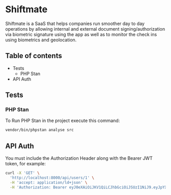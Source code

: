 # Shiftmate

Shiftmate is a SaaS that helps companies run smoother day to day operations by allowing internal and external document signing/authorization via biometric signature using the app as well as to monitor the check ins using biometrics and geolocation.

## Table of contents

- Tests
  - PHP Stan
- API Auth

## Tests

### PHP Stan

To Run PHP Stan in the project execute this command:

``` bash
vendor/bin/phpstan analyse src
```

## API Auth

You must include the Authorization Header along with the Bearer JWT token, for example:

``` bash
curl -X 'GET' \
  'http://localhost:8000/api/users/1' \
  -H 'accept: application/ld+json' \
  -H 'Authorization: Bearer eyJ0eXAiOiJKV1QiLCJhbGciOiJSUzI1NiJ9.eyJpYXQiOjE2Nzg2NTE5ODQsImV4cCI6MTY3ODY1NTU4NCwicm9sZXMiOlsiUk9MRV9VU0VSIl0sImVtYWlsIjoic3RyaW5nQHN0cmluZy5jb20ifQ.VrOZp5cCd6Bfs1BixwFB1fUEA4Dol7ntlPRr6LuvTxSIfh71Q3a7sLhYJSAvax5zWEsqM8ILXvcfD_P2OT682xTLA_ZrdNEccZ1ERJ7sHiSHGGvg7uTmKxP6AFHsRHYhAFd5WWSkREZClGtVkB0Lo1nSKLJlbiN6guXYC7ifSWuQnRRv7ZFp3PWSsgN8K6zS_zHGDSl0q0UHHMUdk8Bun6SFF-lHCTx-iVkHoHLcJlsqnj5DV3BtQGjDwkQYr7_UK69yZHKpnS6PX7ocp__3IkjBejj4wLKtHVCSbe_FhLm0mNq2kW2ia2sr2aCglx7qVi2xcSvfA3tJNgswkiER6A'
 ```
